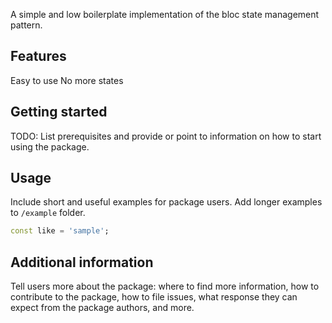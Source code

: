 <!-- 
This README describes the package. If you publish this package to pub.dev,
this README's contents appear on the landing page for your package.

For information about how to write a good package README, see the guide for
[writing package pages](https://dart.dev/guides/libraries/writing-package-pages). 

For general information about developing packages, see the Dart guide for
[creating packages](https://dart.dev/guides/libraries/create-library-packages)
and the Flutter guide for
[developing packages and plugins](https://flutter.dev/developing-packages). 
-->

A simple and low boilerplate implementation of the bloc state management pattern.
 

## Features

Easy to use 
No more states

## Getting started

TODO: List prerequisites and provide or point to information on how to
start using the package.

## Usage

 Include short and useful examples for package users. Add longer examples
to `/example` folder. 

```dart
const like = 'sample';
```

## Additional information

 Tell users more about the package: where to find more information, how to 
contribute to the package, how to file issues, what response they can expect 
from the package authors, and more.
